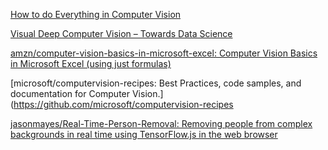 

[How to do Everything in Computer Vision](https://www.kdnuggets.com/2019/02/everything-computer-vision.html)



[Visual Deep Computer Vision – Towards Data Science](https://towardsdatascience.com/visual-deep-computer-vision-f1e9fcca8f3b)



[amzn/computer-vision-basics-in-microsoft-excel: Computer Vision Basics in Microsoft Excel (using just formulas)](https://github.com/amzn/computer-vision-basics-in-microsoft-excel)



[microsoft/computervision-recipes: Best Practices, code samples, and documentation for Computer Vision.](https://github.com/microsoft/computervision-recipes



[jasonmayes/Real-Time-Person-Removal: Removing people from complex backgrounds in real time using TensorFlow.js in the web browser](https://github.com/jasonmayes/Real-Time-Person-Removal)
